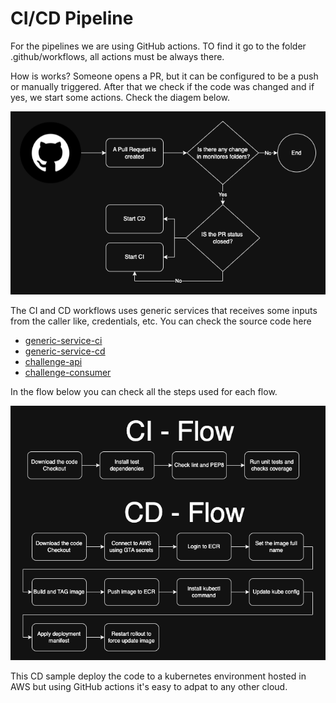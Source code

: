 # CI/CD Pipeline 

For the pipelines we are using GitHub actions.
TO find it go to the folder .github/workflows, all actions must be always there.

How is works?
Someone opens a PR, but it can be configured to be a push or manually triggered.
After that we check if the code was changed and if yes, we start some actions.
Check the diagem below.

![Trigger Diagram](docs/githubtriggers.drawio.png)

The CI and CD workflows uses generic services that receives some inputs from the caller like, credentials, etc.
You can check the source code here

- [generic-service-ci](.github/workflows/service-ci.yaml)
- [generic-service-cd](.github/workflows/service-cd.yaml)
- [challenge-api](.github/workflows/challenge-api.yaml)
- [challenge-consumer](.github/workflows/challenge-consumer.yaml)

In the flow below you can check all the steps used for each flow.

![cicdflow](docs/cicdflow.drawio.png)

This CD sample deploy the code to a kubernetes environment hosted in AWS but using GitHub actions it's easy to adpat to any other cloud.
